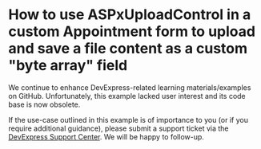 
# How to use ASPxUploadControl in a custom Appointment form to upload and save a file content as a custom "byte array" field

We continue to enhance DevExpress-related learning materials/examples on GitHub. Unfortunately, this example lacked user interest and its code base is now obsolete.

If the use-case outlined in this example is of importance to you (or if you require additional guidance), please submit a support ticket via the [DevExpress Support Center](https://supportcenter.devexpress.com/ticket/create?followUpTo=T213111). We will be happy to follow-up.